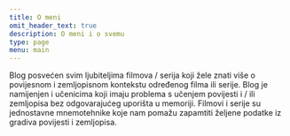 ```yaml
---
title: O meni
omit_header_text: true
description: O meni i o svemu
type: page
menu: main
---
```


Blog posvećen svim ljubiteljima filmova / serija koji žele znati više o povijesnom i zemljopisnom kontekstu određenog filma ili serije.
Blog je namijenjen i učenicima koji imaju problema s učenjem povijesti i / ili zemljopisa bez odgovarajućeg uporišta u memoriji. Filmovi i serije su jednostavne mnemotehnike koje nam pomažu zapamtiti željene podatke iz gradiva povijesti i zemljopisa.
